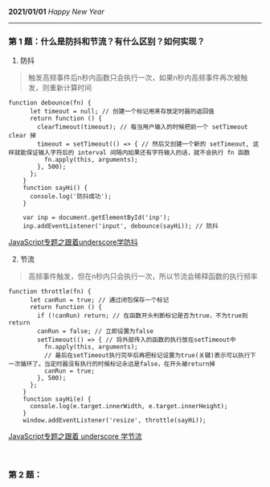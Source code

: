 **2021/01/01**
*Happy New Year*

---


### 第 1 题：什么是防抖和节流？有什么区别？如何实现？

1. 防抖<br/>
>触发高频事件后n秒内函数只会执行一次，如果n秒内高频事件再次被触发，则重新计算时间
```
function debounce(fn) {
      let timeout = null; // 创建一个标记用来存放定时器的返回值
      return function () {
        clearTimeout(timeout); // 每当用户输入的时候把前一个 setTimeout clear 掉
        timeout = setTimeout(() => { // 然后又创建一个新的 setTimeout, 这样就能保证输入字符后的 interval 间隔内如果还有字符输入的话，就不会执行 fn 函数
          fn.apply(this, arguments);
        }, 500);
      };
    }
    function sayHi() {
      console.log('防抖成功');
    }

    var inp = document.getElementById('inp');
    inp.addEventListener('input', debounce(sayHi)); // 防抖

```
[JavaScript专题之跟着underscore学防抖](https://github.com/mqyqingfeng/Blog/issues/22)

2. 节流<br/>
>高频事件触发，但在n秒内只会执行一次，所以节流会稀释函数的执行频率
```
function throttle(fn) {
      let canRun = true; // 通过闭包保存一个标记
      return function () {
        if (!canRun) return; // 在函数开头判断标记是否为true，不为true则return
        canRun = false; // 立即设置为false
        setTimeout(() => { // 将外部传入的函数的执行放在setTimeout中
          fn.apply(this, arguments);
          // 最后在setTimeout执行完毕后再把标记设置为true(关键)表示可以执行下一次循环了。当定时器没有执行的时候标记永远是false，在开头被return掉
          canRun = true;
        }, 500);
      };
    }
    function sayHi(e) {
      console.log(e.target.innerWidth, e.target.innerHeight);
    }
    window.addEventListener('resize', throttle(sayHi));

```
[JavaScript专题之跟着 underscore 学节流](https://github.com/mqyqingfeng/Blog/issues/26)


<br/>


### 第 2 题：